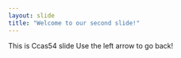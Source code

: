 ```yaml
---
layout: slide
title: "Welcome to our second slide!"
---
```

This is Ccas54 slide
Use the left arrow to go back!